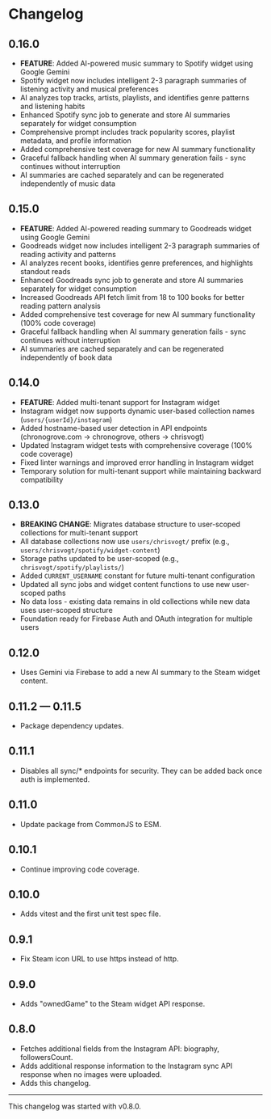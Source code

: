# Changelog

## 0.16.0

- **FEATURE**: Added AI-powered music summary to Spotify widget using Google Gemini
- Spotify widget now includes intelligent 2-3 paragraph summaries of listening activity and musical preferences
- AI analyzes top tracks, artists, playlists, and identifies genre patterns and listening habits
- Enhanced Spotify sync job to generate and store AI summaries separately for widget consumption
- Comprehensive prompt includes track popularity scores, playlist metadata, and profile information
- Added comprehensive test coverage for new AI summary functionality
- Graceful fallback handling when AI summary generation fails - sync continues without interruption
- AI summaries are cached separately and can be regenerated independently of music data

## 0.15.0

- **FEATURE**: Added AI-powered reading summary to Goodreads widget using Google Gemini
- Goodreads widget now includes intelligent 2-3 paragraph summaries of reading activity and patterns
- AI analyzes recent books, identifies genre preferences, and highlights standout reads
- Enhanced Goodreads sync job to generate and store AI summaries separately for widget consumption
- Increased Goodreads API fetch limit from 18 to 100 books for better reading pattern analysis
- Added comprehensive test coverage for new AI summary functionality (100% code coverage)
- Graceful fallback handling when AI summary generation fails - sync continues without interruption
- AI summaries are cached separately and can be regenerated independently of book data

## 0.14.0

- **FEATURE**: Added multi-tenant support for Instagram widget
- Instagram widget now supports dynamic user-based collection names (`users/{userId}/instagram`)
- Added hostname-based user detection in API endpoints (chronogrove.com → chronogrove, others → chrisvogt)
- Updated Instagram widget tests with comprehensive coverage (100% code coverage)
- Fixed linter warnings and improved error handling in Instagram widget
- Temporary solution for multi-tenant support while maintaining backward compatibility

## 0.13.0

- **BREAKING CHANGE**: Migrates database structure to user-scoped collections for multi-tenant support
- All database collections now use `users/chrisvogt/` prefix (e.g., `users/chrisvogt/spotify/widget-content`)
- Storage paths updated to be user-scoped (e.g., `chrisvogt/spotify/playlists/`)
- Added `CURRENT_USERNAME` constant for future multi-tenant configuration
- Updated all sync jobs and widget content functions to use new user-scoped paths
- No data loss - existing data remains in old collections while new data uses user-scoped structure
- Foundation ready for Firebase Auth and OAuth integration for multiple users

## 0.12.0

- Uses Gemini via Firebase to add a new AI summary to the Steam widget content.

## 0.11.2 — 0.11.5

- Package dependency updates.

## 0.11.1

- Disables all sync/* endpoints for security. They can be added back once auth is implemented.

## 0.11.0

- Update package from CommonJS to ESM.

## 0.10.1

- Continue improving code coverage.

## 0.10.0

- Adds vitest and the first unit test spec file.

## 0.9.1

- Fix Steam icon URL to use https instead of http.

## 0.9.0

- Adds "ownedGame" to the Steam widget API response.

## 0.8.0

- Fetches additional fields from the Instagram API: biography, followersCount.
- Adds additional response information to the Instagram sync API response when no images were uploaded.
- Adds this changelog.

----

This changelog was started with v0.8.0.
